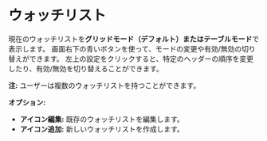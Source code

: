 # **ウォッチリスト**

現在のウォッチリストを**グリッドモード（デフォルト）**または**テーブルモード**で表示します。
画面右下の青いボタンを使って、モードの変更や有効/無効の切り替えができます。
左上の設定をクリックすると、特定のヘッダーの順序を変更したり、有効/無効を切り替えることができます。

**注:** ユーザーは複数のウォッチリストを持つことができます。

**オプション:**
- **アイコン編集:** 既存のウォッチリストを編集します。
- **アイコン追加:** 新しいウォッチリストを作成します。
